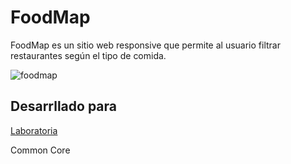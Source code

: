 # FoodMap

FoodMap es un sitio web responsive que permite al usuario filtrar restaurantes según el tipo de comida.

![foodmap](https://user-images.githubusercontent.com/32282941/37811899-a944393a-2e54-11e8-9d58-4b590a13b5f9.png)

## Desarrllado para

[Laboratoria](http://laboratoria.la)

Common Core